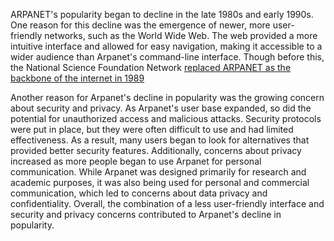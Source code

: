 ARPANET's popularity began to decline in the late 1980s and early 1990s. One reason for this decline was the emergence of newer, more user-friendly networks, such as the World Wide Web. The web provided a more intuitive interface and allowed for easy navigation, making it accessible to a wider audience than Arpanet's command-line interface. Though before this, the National Science Foundation Network [replaced ARPANET as the backbone of the internet in 1989](https://www.techtarget.com/searchnetworking/definition/ARPANET)

Another reason for Arpanet's decline in popularity was the growing concern about security and privacy. As Arpanet's user base expanded, so did the potential for unauthorized access and malicious attacks. Security protocols were put in place, but they were often difficult to use and had limited effectiveness. As a result, many users began to look for alternatives that provided better security features. Additionally, concerns about privacy increased as more people began to use Arpanet for personal communication. While Arpanet was designed primarily for research and academic purposes, it was also being used for personal and commercial communication, which led to concerns about data privacy and confidentiality. Overall, the combination of a less user-friendly interface and security and privacy concerns contributed to Arpanet's decline in popularity.